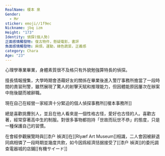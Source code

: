 ```yaml
---
RealName: 榎本 泉
Gender:
  - M♂
sticker: emoji//1f9ec
Nickname: jbq izm
Height: "173"
Identity: 偵探(個人勢)
正面感情觸發物: 復古物件，懸疑電影，書評
負面感情觸發物: 麻煩，運動，綠色蔬菜，正義感
category: Chara
Age: "23"
---
```

心理學專業畢業，身體素質很不及格只有外貌勉強算特長的偵探。

擅長情報搜集，大學時期會憑藉好友的關係在畢業後進入警厅事務所擔當了一段時間的責習刑警，雖然展現了驚人的射擊天賦和推理能力，但因體能原因屢次在辦案中拖後腿而被辭職。

現在自己在經營一家經濟十分緊迫的個人偵探事務所[[榎本事務所]]

總是喜歡挑釁別人，並且在他人看來是一個性格古怪，愛好也古怪的人。喜歡古著，經常穿著高中生的制服。對很多事物都抱持「世故而玩世不恭」的態度，只是一種保護自己的習慣。

在會經參觀展覽時與[[漆户 禎済]]在[[Rlyæf Art Museum]]相識，二人會因被辭退同病相憐了一段時期並幾度共飲，如今因爲經濟拮据接受了[[漆户 禎済]]的委托調查電器城的店鋪[[有機サイード]]
